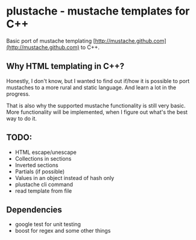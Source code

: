 # plustache - mustache templates for C++
Basic port of mustache templating
[http://mustache.github.com](http://mustache.github.com) to C++.

## Why HTML templating in C++?
Honestly, I don't know, but I wanted to find out if/how it is
possible to port mustaches to a more rural and static language.
And learn a lot in the progress.

That is also why the supported mustache functionality is still
very basic. More functionality
will be implemented, when I figure out what's the best way to do it.

## TODO:
* HTML escape/unescape
* Collections in sections
* Inverted sections
* Partials (if possible)
* Values in an object instead of hash only
* plustache cli command
* read template from file

## Dependencies
* google test for unit testing
* boost for regex and some other things
